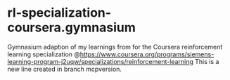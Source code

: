 # rl-specialization-coursera.gymnasium
Gymnasium adaption of my learnings from for the Coursera reinforcement learning specialization @https://www.coursera.org/programs/siemens-learning-program-j2uqw/specializations/reinforcement-learning
This is a new line created in branch mcpversion.
